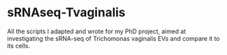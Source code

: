 # sRNAseq-Tvaginalis
All the scripts I adapted and wrote for my PhD project, aimed at investigating the sRNA-seq of Trichomonas vaginalis EVs and compare it to its cells.
